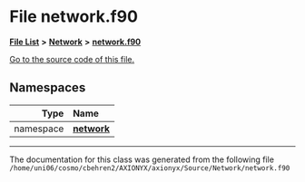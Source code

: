 
# File network.f90


[**File List**](files.md) **>** [**Network**](dir_42bb2cb79beb2277fb25f45fdc565a0d.md) **>** [**network.f90**](network_8f90.md)

[Go to the source code of this file.](network_8f90_source.md)












## Namespaces

| Type | Name |
| ---: | :--- |
| namespace | [**network**](namespacenetwork.md) <br> |















------------------------------
The documentation for this class was generated from the following file `/home/uni06/cosmo/cbehren2/AXIONYX/axionyx/Source/Network/network.f90`